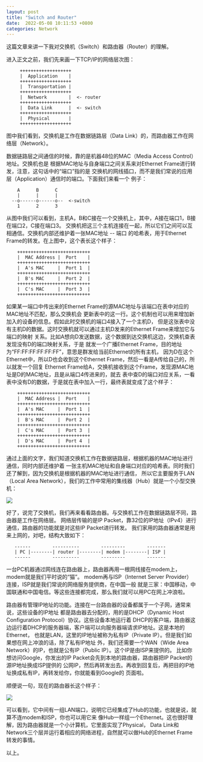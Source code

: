```yaml
---
layout: post
title: "Switch and Router"
date:  2022-05-08 10:11:53 +0800
categories: Network
---
```


这篇文章来讲一下我对交换机（Switch）和路由器（Router）的理解。

进入正文之前，我们先来画一下TCP/IP的网络层次图：
```
     +++++++++++++++++++
     |  Application    |
     +++++++++++++++++++
     |  Transportation |
     +++++++++++++++++++
     |  Network        |  <- router
     +++++++++++++++++++
     |  Data Link      |  <- switch
     +++++++++++++++++++
     |  Physical       |    
     +++++++++++++++++++
```

图中我们看到，交换机是工作在数据链路层（Data Link）的，而路由器工作在网络层（Network）。

数据链路层之间通信的时候，靠的是机器48位的MAC（Media Access Control）地址。交换机也是
根据MAC地址与自身端口之间关系来对Ethernet Frame进行转发，注意，这句话中的“端口”指的是
交换机的网线插口，而不是我们常说的应用层（Application）通信时的端口。下面我们来看一个
例子：
```
    A      B      C
    |      |      |
  --o------o------o--  <-switch
    1      2      3
```
从图中我们可以看到，主机A，B和C接在一个交换机上，其中，A接在端口1，B接在端口2，C接在端口3。
交换机把这三个主机连接在一起，所以它们之间可以互相通信。交换机内部还维护着一张MAC地址 -- 端口
的哈希表，用于Ethernet Frame的转发。在上图中，这个表长这个样子：
```
    +++++++++++++++++++++++++++
    |  MAC Address |  Port    |
    +++++++++++++++++++++++++++
    |  A's MAC     |  Port 1  |
    +++++++++++++++++++++++++++
    |  B's MAC     |  Port 2  |
    +++++++++++++++++++++++++++
    |  C's MAC     |  Port 3  |
    +++++++++++++++++++++++++++
```

如果某一端口中传出来的Ethernet Frame的源MAC地址与该端口在表中对应的MAC地址不匹配，那么交换机会
更新表中的这一行。这个机制也可以用来增加新加入的设备的信息。假如此时交换机的端口4接入了一个主机D，
但是这张表中没有主机D的数据。这时交换机就可以通过主机D发来的Ethernet Frame来增加它与端口的映射
关系。比如A想向D发送数据，这个数据到达交换机这边，交换机查表发现没有D的端口映射关系，于是
就发一个广播Ethernet Frame，目的地址为“FF:FF:FF:FF:FF:FF”，意思是群发给当前Ethernet的所有主机，
因为D在这个Ethernet中，所以D也会收到这个Ethernet Frame，然后一看是A传给自己的，所以就发一个回复
Ethernet Frame给A，交换机接收到这个Frame，发现源MAC地址是D的MAC地址，且是从端口4传进来的，就去
表中查D的端口对应关系，一看表中没有D的数据，于是就在表中加入一行，最终表就变成了这个样子：
```
    +++++++++++++++++++++++++++
    |  MAC Address |  Port    |
    +++++++++++++++++++++++++++
    |  A's MAC     |  Port 1  |
    +++++++++++++++++++++++++++
    |  B's MAC     |  Port 2  |
    +++++++++++++++++++++++++++
    |  C's MAC     |  Port 3  |
    +++++++++++++++++++++++++++
    |  D's MAC     |  Port 4  |
    +++++++++++++++++++++++++++
```

通过上面的文字，我们知道交换机工作在数据链路层，根据机器的MAC地址进行通信，同时内部还维护着
一张主机MAC地址和自身端口对应的哈希表。同时我们还了解到，因为交换机是根据机器的MAC地址进行通信，
所以它主要服务于LAN（Local Area Network），我们的工作中常用的集线器（Hub）就是一个小型交换机：

![](/assets/hub.png)

好了，说完了交换机，我们再来看看路由器。与交换机工作在数据链路层不同，路由器是工作在网络层。
网络层传输的是IP Packet，靠32位的IP地址（IPv4）进行通信，路由器的功能就是对这些IP Packet进行转发。
我们家用的路由器通常是用来上网的，对吧，结构大致如下：
```
   ------        ----------        ---------        -------
   | PC |--------| router |--------| modem |--------| ISP |
   ------        ----------        ---------        -------
```
一台PC机器通过网线连在路由器上，路由器再用一根网线接在modem上，modem就是我们平时说的“猫”。
modem再与ISP（Internet Server Provider）连接，ISP就是我们常说的网络服务提供商，在中国一般
就是三家：中国移动，中国联通和中国电信。等这些连接都完成，那么我们就可以用PC在网上冲浪啦。

路由器有管理IP地址的功能。连接在一台路由器的设备都属于一个子网，通常来说，这些设备的IP地址
都是路由器去分配的，用的是DHCP（Dynamic Host Configuration Protocol）协议。这些设备本地运行着
DHCP的客户端，路由器这边运行着DHCP的服务器端，客户端可以向服务器端请求IP地址。这是本地的Ethernet，
也就是LAN，这里的IP地址被称为私有IP（Private IP）。但是我们如果想在网上冲浪的话，除了私有IP地址
外，我们还需要一个WAN（Wide Area Network）的IP，也就是公有IP（Public IP）。这个IP是由ISP来提供的。
比如你想访问Google，你发出的IP Packet会先到本地的路由器，路由器把IP Packet的源IP地址换成ISP提供的
公网IP，然后再转发出去。再收到回复后，再把目的IP地址换成私有IP，再转发给你，你就能看到Google的
页面啦。

顺便说一句，现在的路由器长这个样子：

![](/assets/router.png)

可以看到，它中间有一组LAN端口，说明它已经集成了Hub的功能，也就是说，就算不连modem和ISP，你也可以用它来
像Hub一样组一个Ethernet。这也很好理解，因为路由器就是一个小计算机，它里面实现了Physical，
Data Link和Network三个层并运行着相应的网络进程，自然就可以做Hub的Ethernet Frame转发的事情。

以上。
